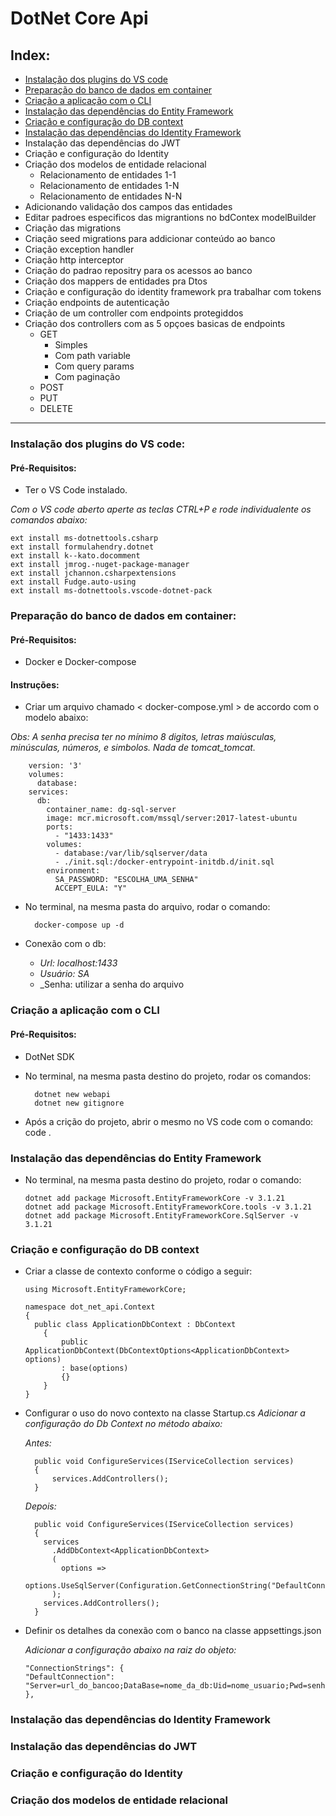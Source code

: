 # DotNet Core Api

## Index:

- [Instalação dos plugins do VS code](#instalação-dos-plugins-do-vs-code)
- [Preparação do banco de dados em container](#Preparação-do-banco-de-dados-em-container)
- [Criação a aplicação com o CLI](#criação-a-aplicação-com-o-cli)
- [Instalação das dependências do Entity Framework](#instalação-das-dependências-do-entity-framework)
- [Criação e configuração do DB context](#criação-e-configuração-do-db-context)
- [Instalação das dependências do Identity Framework](#instalação-das-dependências-do-identity-framework)
- Instalação das dependências do JWT
- Criação e configuração do Identity
- Criação dos modelos de entidade relacional
  - Relacionamento de entidades 1-1
  - Relacionamento de entidades 1-N
  - Relacionamento de entidades N-N
- Adicionando validação dos campos das entidades
- Editar padroes especificos das migrantions no bdContex modelBuilder
- Criação das migrations
- Criação seed migrations para addicionar conteúdo ao banco
- Criação exception handler
- Criação http interceptor
- Criação do padrao repositry para os acessos ao banco
- Criação dos mappers de entidades pra Dtos
- Criação e configuração do identity framework pra trabalhar com tokens
- Criação endpoints de autenticação
- Criação de um controller com endpoints protegiddos
- Criação dos controllers com as 5 opçoes basicas de endpoints
  - GET
    - Simples
    - Com path variable
    - Com query params
    - Com paginação
  - POST
  - PUT
  - DELETE

---

### Instalação dos plugins do VS code:

#### Pré-Requisitos:

- Ter o VS Code instalado.

_Com o VS code aberto aperte as teclas CTRL+P e rode individualente os comandos abaixo:_

    ext install ms-dotnettools.csharp
    ext install formulahendry.dotnet
    ext install k--kato.docomment
    ext install jmrog.-nuget-package-manager
    ext install jchannon.csharpextensions
    ext install Fudge.auto-using
    ext install ms-dotnettools.vscode-dotnet-pack

### Preparação do banco de dados em container:

#### Pré-Requisitos:

- Docker e Docker-compose

#### Instruções:

- Criar um arquivo chamado < docker-compose.yml > de accordo com o modelo abaixo:

_Obs: A senha precisa ter no mínimo 8 digitos, letras maiúsculas, minúsculas, números, e simbolos. Nada de tomcat_tomcat._

        version: '3'
        volumes:
          database:
        services:
          db:
            container_name: dg-sql-server
            image: mcr.microsoft.com/mssql/server:2017-latest-ubuntu
            ports:
              - "1433:1433"
            volumes:
              - database:/var/lib/sqlserver/data
              - ./init.sql:/docker-entrypoint-initdb.d/init.sql
            environment:
              SA_PASSWORD: "ESCOLHA_UMA_SENHA"
              ACCEPT_EULA: "Y"

- No terminal, na mesma pasta do arquivo, rodar o comando:

        docker-compose up -d

- Conexão com o db:
  - _Url: localhost:1433_
  - _Usuário: SA_
  - \_Senha: utilizar a senha do arquivo

### Criação a aplicação com o CLI

#### Pré-Requisitos:

- DotNet SDK
- No terminal, na mesma pasta destino do projeto, rodar os comandos:

        dotnet new webapi
        dotnet new gitignore

- Após a crição do projeto, abrir o mesmo no VS code com o comando:
  code .

### Instalação das dependências do Entity Framework

- No terminal, na mesma pasta destino do projeto, rodar o comando:

      dotnet add package Microsoft.EntityFrameworkCore -v 3.1.21
      dotnet add package Microsoft.EntityFrameworkCore.tools -v 3.1.21
      dotnet add package Microsoft.EntityFrameworkCore.SqlServer -v 3.1.21

### Criação e configuração do DB context

- Criar a classe de contexto conforme o código a seguir:

      using Microsoft.EntityFrameworkCore;

      namespace dot_net_api.Context
      {
        public class ApplicationDbContext : DbContext
          {
              public ApplicationDbContext(DbContextOptions<ApplicationDbContext> options)
              : base(options)
              {}
          }
      }

- Configurar o uso do novo contexto na classe Startup.cs
  _Adicionar a configuração do Db Context no método abaixo:_

  _Antes:_

        public void ConfigureServices(IServiceCollection services)
        {
            services.AddControllers();
        }

  _Depois:_

        public void ConfigureServices(IServiceCollection services)
        {
          services
            .AddDbContext<ApplicationDbContext>
            (
              options =>
                options.UseSqlServer(Configuration.GetConnectionString("DefaultConnection"))
            );
          services.AddControllers();
        }

* Definir os detalhes da conexão com o banco na classe appsettings.json

  _Adicionar a configuração abaixo na raiz do objeto:_

      "ConnectionStrings": {
      "DefaultConnection": "Server=url_do_bancoo;DataBase=nome_da_db:Uid=nome_usuario;Pwd=senha_usuario"
      },

### Instalação das dependências do Identity Framework

### Instalação das dependências do JWT

### Criação e configuração do Identity

### Criação dos modelos de entidade relacional
